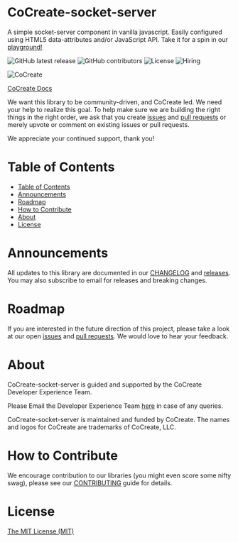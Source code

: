 # CoCreate-socket-server
A simple socket-server component in vanilla javascript. Easily configured using HTML5 data-attributes and/or JavaScript API. Take it for a spin in our [playground!](https://cocreate.app/docs/socket-server)

![GitHub latest release](https://img.shields.io/github/v/release/CoCreate-app/CoCreate-socket-server?style=flat-square)
![GitHub contributors](https://img.shields.io/github/contributors/CoCreate-app/CoCreate-socket-server?style=flat-square)
![License](https://img.shields.io/static/v1?style=flat-square&label=license&message=SSPL&color=green)
![Hiring](https://img.shields.io/static/v1?style=flat-square&label=&message=Hiring&color=blueviolet)

![CoCreate](https://cdn.cocreate.app/logo.png)

[CoCreate Docs](https://cocreate.app/docs/socket-server)

We want this library to be community-driven, and CoCreate led. We need your help to realize this goal. To help make sure we are building the right things in the right order, we ask that you create [issues](https://github.com/CoCreate-app/Realtime_Admin_CRM_and_CMS/issues) and [pull requests](https://github.com/CoCreate-app/Realtime_Admin_CRM_and_CMS/pulls) or merely upvote or comment on existing issues or pull requests.

We appreciate your continued support, thank you!

# Table of Contents

- [Table of Contents](#table-of-contents)
- [Announcements](#announcements)
- [Roadmap](#roadmap)
- [How to Contribute](#how-to-contribute)
- [About](#about)
- [License](#license)

<a name="announcements"></a>
# Announcements

All updates to this library are documented in our [CHANGELOG](https://github.com/CoCreate-app/CoCreate-socket-server/blob/master/CHANGELOG.md) and [releases](https://github.com/CoCreate-app/CoCreate-socket-server/releases). You may also subscribe to email for releases and breaking changes. 

<a name="roadmap"></a>
# Roadmap

If you are interested in the future direction of this project, please take a look at our open [issues](https://github.com/CoCreate-app/CoCreate-socket-server/issues) and [pull requests](https://github.com/CoCreate-app/CoCreate-socket-server/pulls). We would love to hear your feedback.


<a name="about"></a>
# About

CoCreate-socket-server is guided and supported by the CoCreate Developer Experience Team.

Please Email the Developer Experience Team [here](mailto:develop@cocreate.app) in case of any queries.

CoCreate-socket-server is maintained and funded by CoCreate. The names and logos for CoCreate are trademarks of CoCreate, LLC.

<a name="contribute"></a>
# How to Contribute

We encourage contribution to our libraries (you might even score some nifty swag), please see our [CONTRIBUTING](https://github.com/CoCreate-app/CoCreate-socket-server/blob/master/CONTRIBUTING.md) guide for details.

# License
[The MIT License (MIT)](https://github.com/CoCreate-app/CoCreate-socket-server/blob/master/LICENSE)

